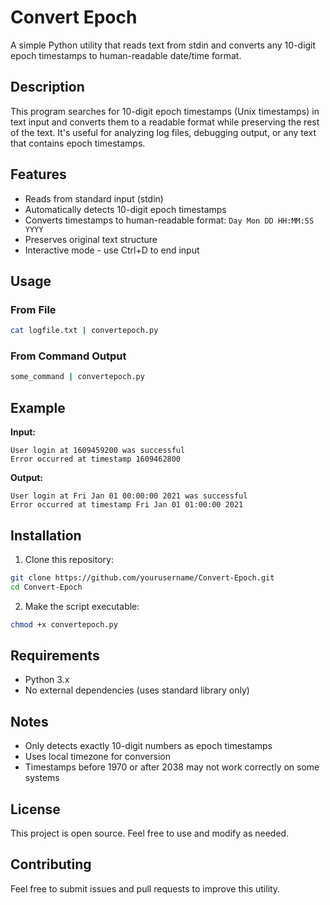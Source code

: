 # Convert Epoch

A simple Python utility that reads text from stdin and converts any 10-digit epoch timestamps to human-readable date/time format.

## Description

This program searches for 10-digit epoch timestamps (Unix timestamps) in text input and converts them to a readable format while preserving the rest of the text. It's useful for analyzing log files, debugging output, or any text that contains epoch timestamps.

## Features

- Reads from standard input (stdin)
- Automatically detects 10-digit epoch timestamps
- Converts timestamps to human-readable format: `Day Mon DD HH:MM:SS YYYY`
- Preserves original text structure
- Interactive mode - use Ctrl+D to end input

## Usage

### From File
```bash
cat logfile.txt | convertepoch.py
```

### From Command Output
```bash
some_command | convertepoch.py
```

## Example

**Input:**
```
User login at 1609459200 was successful
Error occurred at timestamp 1609462800
```

**Output:**
```
User login at Fri Jan 01 00:00:00 2021 was successful
Error occurred at timestamp Fri Jan 01 01:00:00 2021
```

## Installation

1. Clone this repository:
```bash
git clone https://github.com/yourusername/Convert-Epoch.git
cd Convert-Epoch
```

2. Make the script executable:
```bash
chmod +x convertepoch.py
```

## Requirements

- Python 3.x
- No external dependencies (uses standard library only)

## Notes

- Only detects exactly 10-digit numbers as epoch timestamps
- Uses local timezone for conversion
- Timestamps before 1970 or after 2038 may not work correctly on some systems

## License

This project is open source. Feel free to use and modify as needed.

## Contributing

Feel free to submit issues and pull requests to improve this utility.
